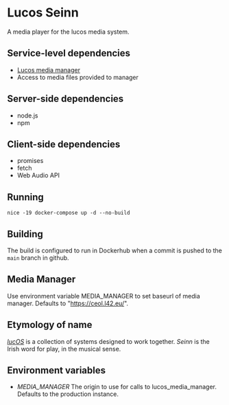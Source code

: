 # Lucos Seinn
A media player for the lucos media system.

## Service-level dependencies
* [Lucos media manager](https://github.com/lucas42/lucos_media_manager)
* Access to media files provided to manager

## Server-side dependencies
* node.js
* npm

## Client-side dependencies
* promises
* fetch
* Web Audio API

## Running
`nice -19 docker-compose up -d --no-build`

## Building
The build is configured to run in Dockerhub when a commit is pushed to the `main` branch in github.

## Media Manager
Use environment variable MEDIA_MANAGER to set baseurl of media manager.  Defaults to "https://ceol.l42.eu/".

## Etymology of name
*[lucOS](https://github.com/lucas42/lucos)* is a collection of systems designed to work together.  *Seinn* is the Irish word for play, in the musical sense.

## Environment variables
* _MEDIA_MANAGER_ The origin to use for calls to lucos_media_manager.  Defaults to the production instance.


